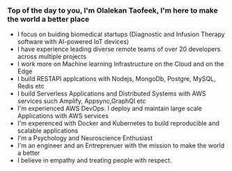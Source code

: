### Top of the day to you, I'm Olalekan Taofeek, I'm here to make the world a better place

- I focus on buiding biomedical startups (Diagnostic and Infusion Therapy software with AI-powered IoT devices)
- I have experience leading diverse remote teams of over 20 developers across multiple projects
- I work more on Machine learning Infrastructure on the Cloud and on the Edge
- I build RESTAPI applcations with Nodejs, MongoDb, Postgre, MySQL, Redis etc
- I build Serverless Applications and Distributed Systems with AWS services such Amplify, Appsync,GraphQl etc
- I'm experienced AWS DevOps. I deploy and maintain large scale Applications with AWS services
- I'm experenced with Docker and Kubernetes to build reproducible and scalable applications
- I'm a Psychology and Neuroscience Enthusiast
- I'm an engineer and an Entreprenuer with the mission to make the world a better
- I believe in empathy and treating people with respect.
